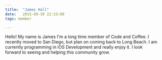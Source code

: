 ```yaml
---
title:  "James Hall"
date:   2015-09-30 22:33:00
tags: member

---
```

Hello! 
My name is James I'm a long time member of Code and Coffee. I recently moved to San Diego, but plan on coming back to Long Beach. I am currently programming in iOS Development and really enjoy it. I look forward to seeing and helping this community grow.
